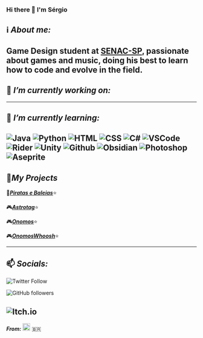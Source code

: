 ### Hi there 👋 I'm Sérgio

## ℹ️ ***About me:*** 

Game Design student at [SENAC-SP](https://www.sp.senac.br), passionate about games and music, doing his best to learn how to code and evolve in the field.
---
## 🔭 ***I’m currently working on:***
---
## 🌱 ***I’m currently learning:***

![Java](https://img.shields.io/badge/Code-Java-brightgreen?style=flat-square&logo=java)
![Python](https://img.shields.io/badge/Code-Python-blue?style=flat-square&logo=python)
![HTML](https://img.shields.io/badge/Code-HTML-orange?style=flat-square&logo=HTML5)
![CSS](https://img.shields.io/badge/Code-CSS-white?style=flat-square&logo=CSS3)
![C#](https://img.shields.io/badge/Code-C%23-white?style=flat-square&logo=csharp)
![VSCode](https://img.shields.io/badge/Editor-VSCode-blue?style=flat-square&logo=visualstudiocode)
![Rider](https://img.shields.io/badge/Editor-Rider-red?style=flat-square&logo=rider)
![Unity](https://img.shields.io/badge/Tool-Unity-lightgrey?style=flat-square&logo=unity)
![Github](https://img.shields.io/badge/Tool-Github-white?style=flat-square&logo=github)
![Obsidian](https://img.shields.io/badge/Tool-Obsidian-purple?style=flat-square&logo=obsidian)
![Photoshop](https://img.shields.io/badge/Tool-Photoshop-blue?style=flat-square&logo=adobephotoshop)
![Aseprite](https://img.shields.io/badge/Tool-Aseprite-lightblue?style=flat-square&logo=aseprite)
---
## 💼***My Projects***

🎲<ins>***[Piratas e Baleias](https://drive.google.com/file/d/1jTakohOBBKUVdLnVsVIqtoYZAoTla8mW/view?usp=sharing)***</ins>⭐

🎮<ins>***[Astrotag](https://github.com/Athos067/ProjetoKsi)***</ins>⭐

🎮<ins>***[Onomos](https://github.com/kibug0/Onomos)***</ins>⭐

🎮<ins>***[OnomosWhoosh](https://github.com/Smurillopng/OnomosWhoosh)***</ins>⭐

---
## 📫 ***Socials:***

![Twitter Follow](https://img.shields.io/twitter/follow/Smurillopng?style=social)

![GitHub followers](https://img.shields.io/github/followers/Smurillopng?style=social)

![Itch.io](https://img.shields.io/badge/smurillof-Itchio?style=social&logo=itchdotio)
---
***From:*** <img src="https://user-images.githubusercontent.com/72756949/141886008-7863eed5-9de6-42d1-9649-ec8fb324d012.png" alt="alt text" width="20" height="20"> :brazil:

